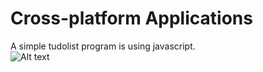 # Cross-platform Applications
A simple tudolist program is using javascript.<br />
![Alt text](https:github.com/First-Application/img/todolist.png "text")</br>
